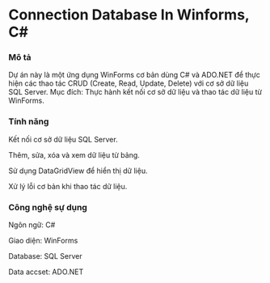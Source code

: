 # Connection Database In Winforms, C#

### Mô tả
Dự án này là một ứng dụng WinForms cơ bản dùng C# và ADO.NET để thực hiện các thao tác CRUD (Create, Read, Update, Delete) với cơ sở dữ liệu SQL Server.
Mục đích: Thực hành kết nối cơ sở dữ liệu và thao tác dữ liệu từ WinForms.

### Tính năng
Kết nối cơ sở dữ liệu SQL Server.  

Thêm, sửa, xóa và xem dữ liệu từ bảng.  

Sử dụng DataGridView để hiển thị dữ liệu.  

Xử lý lỗi cơ bản khi thao tác dữ liệu.

### Công nghệ sự dụng 
Ngôn ngữ: C#  

Giao diện: WinForms  

Database: SQL Server  

Data accset: ADO.NET




